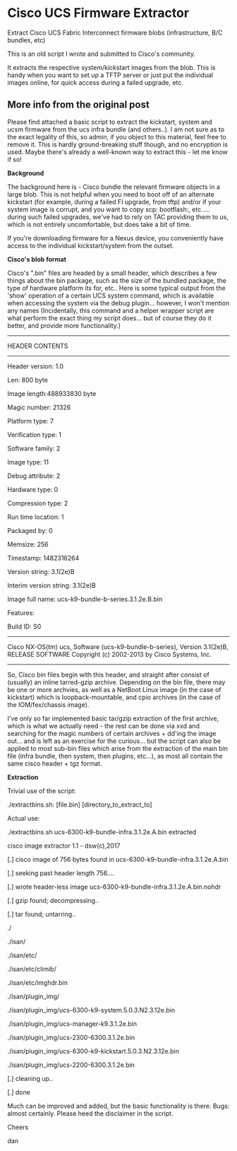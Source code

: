 # Cisco UCS Firmware Extractor
Extract Cisco UCS Fabric Interconnect firmware blobs (infrastructure, B/C bundles, etc)

This is an old script I wrote and submitted to Cisco's community.

It extracts the respective system/kickstart images from the blob. This is handy when you want to set up a TFTP server or just put the individual images online, for quick access during a failed upgrade, etc.

More info from the original post
--------------------------------


Please find attached a basic script to extract the kickstart, system and ucsm firmware from the ucs infra bundle (and others..).  I am not sure as to the exact legality of this, so admin, if you object to this material, feel free to remove it.  This is hardly ground-breaking stuff though, and no encryption is used.  Maybe there's already a well-known way to extract this - let me know if so!

**Background**

The background here is - Cisco bundle the relevant firmware objects in a large blob.  This is not helpful when you need to boot off of an alternate kickstart (for example, during a failed FI upgrade, from tftp) and/or if your system image is corrupt, and you want to copy scp: bootflash:, etc..... during such failed upgrades, we've had to rely on TAC providing them to us, which is not entirely uncomfortable, but does take a bit of time.

If you're downloading firmware for a Nexus device, you conveniently have access to the individual kickstart/system from the outset.

**Cisco's blob format**

Cisco's ".bin" files are headed by a small header, which describes a few things about the bin package, such as the size of the bundled package, the type of hardware platform its for, etc..  Here is some typical output from the 'show' operation of a certain UCS system command, which is available when accessing the system via the debug plugin... however, I won't mention any names   (Incidentally, this command and a helper wrapper script are what perform the exact thing my script does... but of course they do it better, and provide more functionality.)

**********************************************

HEADER CONTENTS

**********************************************

Header version: 1.0

Len: 800 byte

Image length:488933830 byte

Magic number: 21326

Platform type: 7

Verification type: 1

Software family: 2

Image type: 11

Debug attribute: 2

Hardware type: 0

Compression type: 2

Run time location: 1

Packaged by: 0

Memsize: 256

Timestamp: 1482316264

Version string: 3.1(2e)B

Interim version string: 3.1(2e)B

Image full name: ucs-k9-bundle-b-series.3.1.2e.B.bin

Features:

Build ID: S0

**********************************************

Cisco NX-OS(tm) ucs, Software (ucs-k9-bundle-b-series), Version 3.1(2e)B, RELEASE SOFTWARE Copyright (c) 2002-2013 by Cisco Systems, Inc.

-------------------------------

So, Cisco bin files begin with this header, and straight after consist of (usually) an inline tarred-gzip archive.  Depending on the bin file, there may be one or more archvies, as well as a NetBoot Linux image (in the case of kickstart) which is loopback-mountable, and cpio archives (in the case of the IOM/fex/chassis image).

I've only so far implemented basic tar/gzip extraction of the first archive, which is what we actually need - the rest can be done via xxd and searching for the magic numbers of certain archives + dd'ing the image out... and is left as an exercise for the curious... but the script can also be applied to most sub-bin files which arise from the extraction of the main bin file (infra bundle, then system, then plugins, etc...), as most all contain the same cisco header + tgz format.

**Extraction**

Trivial use of the script:

./extractbins.sh: [file.bin] [directory_to_extract_to]

Actual use:

./extractbins.sh ucs-6300-k9-bundle-infra.3.1.2e.A.bin extracted

cisco image extractor 1.1 - dsw(c),2017

[.] cisco image of 756 bytes found in ucs-6300-k9-bundle-infra.3.1.2e.A.bin

[.] seeking past header length 756....

[.] wrote header-less image ucs-6300-k9-bundle-infra.3.1.2e.A.bin.nohdr

[.] gzip found; decompressing..

[.] tar found; untarring..

./

./isan/

./isan/etc/

./isan/etc/climib/

./isan/etc/imghdr.bin

./isan/plugin_img/

./isan/plugin_img/ucs-6300-k9-system.5.0.3.N2.3.12e.bin

./isan/plugin_img/ucs-manager-k9.3.1.2e.bin

./isan/plugin_img/ucs-2300-6300.3.1.2e.bin

./isan/plugin_img/ucs-6300-k9-kickstart.5.0.3.N2.3.12e.bin

./isan/plugin_img/ucs-2200-6300.3.1.2e.bin

[.] cleaning up..

[.] done

Much can be improved and added, but the basic functionality is there.  Bugs: almost certainly.  Please heed the disclaimer in the script.

Cheers

dan
